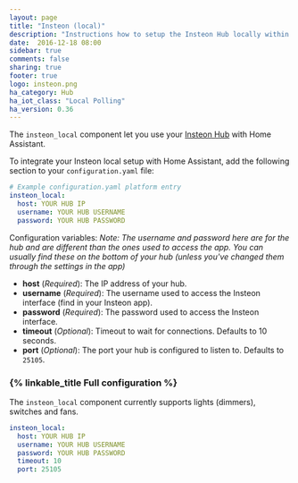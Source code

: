```yaml
---
layout: page
title: "Insteon (local)"
description: "Instructions how to setup the Insteon Hub locally within Home Assistant."
date:  2016-12-18 08:00
sidebar: true
comments: false
sharing: true
footer: true
logo: insteon.png
ha_category: Hub
ha_iot_class: "Local Polling"
ha_version: 0.36
---
```


The `insteon_local` component let you use your [Insteon Hub](http://www.insteon.com/insteon-hub/) with Home Assistant.

To integrate your Insteon local setup with Home Assistant, add the following section to your `configuration.yaml` file:

```yaml
# Example configuration.yaml platform entry
insteon_local:
  host: YOUR HUB IP
  username: YOUR HUB USERNAME
  password: YOUR HUB PASSWORD
```

Configuration variables:
*Note: The username and password here are for the hub and are different than the ones used to access the app. You can usually find these on the bottom of your hub (unless you've changed them through the settings in the app)*
- **host** (*Required*): The IP address of your hub.
- **username** (*Required*): The username used to access the Insteon interface (find in your Insteon app).
- **password** (*Required*): The password used to access the Insteon interface.
- **timeout** (*Optional*): Timeout to wait for connections. Defaults to 10 seconds.
- **port** (*Optional*): The port your hub is configured to listen to. Defaults to `25105`.

### {% linkable_title Full configuration %}

The `insteon_local` component currently supports lights (dimmers), switches and fans.

```yaml
insteon_local:
  host: YOUR HUB IP
  username: YOUR HUB USERNAME
  password: YOUR HUB PASSWORD
  timeout: 10
  port: 25105
```
